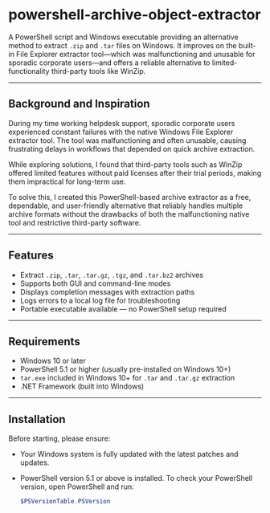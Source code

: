 # powershell-archive-object-extractor
A PowerShell script and Windows executable providing an alternative method to extract `.zip` and `.tar` files on Windows. It improves on the built-in File Explorer extractor tool—which was malfunctioning and unusable for sporadic corporate users—and offers a reliable alternative to limited-functionality third-party tools like WinZip.

---

## Background and Inspiration

During my time working helpdesk support, sporadic corporate users experienced constant failures with the native Windows File Explorer extractor tool. The tool was malfunctioning and often unusable, causing frustrating delays in workflows that depended on quick archive extraction.

While exploring solutions, I found that third-party tools such as WinZip offered limited features without paid licenses after their trial periods, making them impractical for long-term use.

To solve this, I created this PowerShell-based archive extractor as a free, dependable, and user-friendly alternative that reliably handles multiple archive formats without the drawbacks of both the malfunctioning native tool and restrictive third-party software.

---

## Features

- Extract `.zip`, `.tar`, `.tar.gz`, `.tgz`, and `.tar.bz2` archives  
- Supports both GUI and command-line modes  
- Displays completion messages with extraction paths  
- Logs errors to a local log file for troubleshooting  
- Portable executable available — no PowerShell setup required  

---

## Requirements

- Windows 10 or later  
- PowerShell 5.1 or higher (usually pre-installed on Windows 10+)  
- `tar.exe` included in Windows 10+ for `.tar` and `.tar.gz` extraction  
- .NET Framework (built into Windows)  

---

## Installation

Before starting, please ensure:  

- Your Windows system is fully updated with the latest patches and updates.  
- PowerShell version 5.1 or above is installed. To check your PowerShell version, open PowerShell and run:

  ```powershell
  $PSVersionTable.PSVersion
